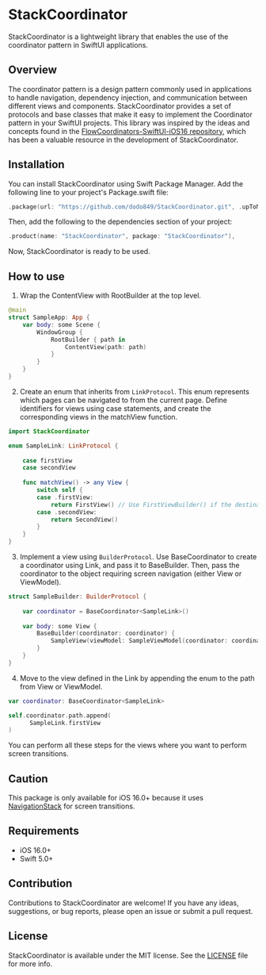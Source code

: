# StackCoordinator
StackCoordinator is a lightweight library that enables the use of the coordinator pattern in SwiftUI applications.

## Overview
The coordinator pattern is a design pattern commonly used in applications to handle navigation, dependency injection, and communication between different views and components. StackCoordinator provides a set of protocols and base classes that make it easy to implement the Coordinator pattern in your SwiftUI projects. This library was inspired by the ideas and concepts found in the [FlowCoordinators-SwiftUI-iOS16 repository](https://github.com/michzio/FlowCoordinators-SwiftUI-iOS16), which has been a valuable resource in the development of StackCoordinator.

## Installation
You can install StackCoordinator using Swift Package Manager. Add the following line to your project's Package.swift file:


```swift
.package(url: "https://github.com/dodo849/StackCoordinator.git", .upToNextMajor(from: "1.0.0")),
```
Then, add the following to the dependencies section of your project:

```swift
.product(name: "StackCoordinator", package: "StackCoordinator"),
```

Now, StackCoordinator is ready to be used.


## How to use

1. Wrap the ContentView with RootBuilder at the top level.
```swift
@main
struct SampleApp: App {
    var body: some Scene {
        WindowGroup {
            RootBuilder { path in
                ContentView(path: path)
            }
        }
    }
}
```


2. Create an enum that inherits from `LinkProtocol`. This enum represents which pages can be navigated to from the current page. Define identifiers for views using case statements, and create the corresponding views in the matchView function.

```swift
import StackCoordinator

enum SampleLink: LinkProtocol {
    
    case firstView
    case secondView
    
    func matchView() -> any View {
        switch self {
        case .firstView:
            return FirstView() // Use FirstViewBuilder() if the destination view also has a builder.
        case .secondView:
            return SecondView()
        }
    }
}
```

3. Implement a view using `BuilderProtocol`. Use BaseCoordinator to create a coordinator using Link, and pass it to BaseBuilder. Then, pass the coordinator to the object requiring screen navigation (either View or ViewModel).

```swift
struct SampleBuilder: BuilderProtocol {
    
    var coordinator = BaseCoordinator<SampleLink>()
    
    var body: some View {
        BaseBuilder(coordinator: coordinator) {
            SampleView(viewModel: SampleViewModel(coordinator: coordinator))
        }
    }
}
```

4. Move to the view defined in the Link by appending the enum to the path from View or ViewModel.

```swift
var coordinator: BaseCoordinator<SampleLink>

self.coordinator.path.append(
      SampleLink.firstView
)
```

You can perform all these steps for the views where you want to perform screen transitions.

## Caution
This package is only available for iOS 16.0+ because it uses [NavigationStack](https://developer.apple.com/documentation/swiftui/navigationstack) for screen transitions.

## Requirements
- iOS 16.0+
- Swift 5.0+

## Contribution
Contributions to StackCoordinator are welcome! If you have any ideas, suggestions, or bug reports, please open an issue or submit a pull request.

## License
StackCoordinator is available under the MIT license. See the [LICENSE](https://github.com/dodo849/StackCoordinator/blob/main/LICENSE) file for more info.
